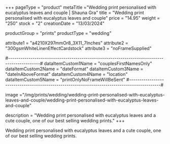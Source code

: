 +++
pageType = "product"
metaTitle ="Wedding print personalised with eucalyptus leaves and couple | Shauna Gra"
title = "Wedding print personalised with eucalyptus leaves and couple"
price = "14.95"
weight = "250" 
stock = "2"
creationDate = "13/03/2024"

productGroup = "prints"
productType = "wedding"

 
attribute1 = "a4210X297mmOr8_3X11_7Inches" 
attribute2 = "300gsmWhiteLinenEffectCardstock"
attribute3 = "noFrameSupplied"

#---------------------------------------------------------------------------------------------#
dataItemCustom1Name = "couplesFirstNamesOnly"
dataItemCustom2Name = "dateFormat"
dataItemCustom3Name = "dateInAboveFormat"
dataItemCustom4Name = "location"
dataItemCustom5Name = "printOnlyNoFrameWillBeSent"
#---------------------------------------------------------------------------------------------#

image ="/img/prints/wedding/wedding-print-personalised-with-eucalyptus-leaves-and-couple/wedding-print-personalised-with-eucalyptus-leaves-and-couple"

description = "Wedding print personalised with eucalyptus leaves and a cute couple, one of our best selling wedding prints."
+++

Wedding print personalised with eucalyptus leaves and a cute couple, one of our best selling wedding prints.
